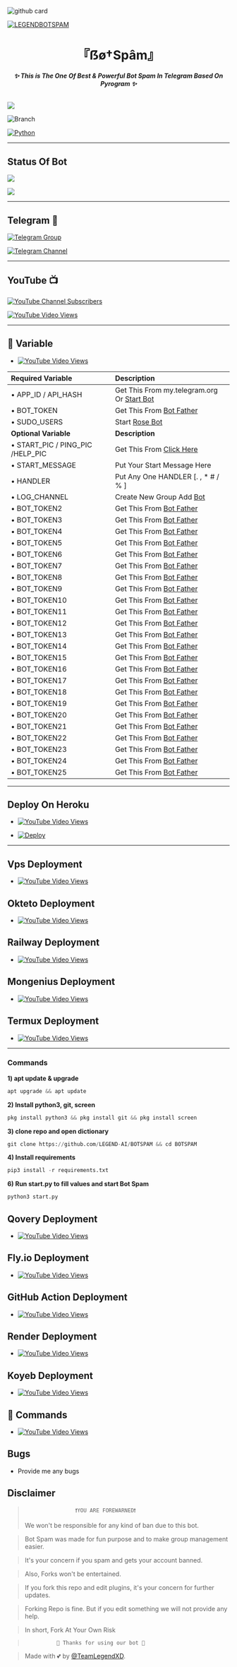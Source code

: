 ![github card](https://github-readme-stats.vercel.app/api/pin/?username=LEGEND-AI&repo=BOTSPAM&theme=lite)

[![LEGENDBOTSPAM](https://graph.org/file/89ed7d3a2bd8aa2c61385.jpg)](https://github.com/LEGEND-AI/BOTSPAM)

<h1 align="center">
<b> 『ẞø†Spâm』 </b>
</h1>

<h6 align="center">
  <b>✨ This is The One Of Best & Powerful Bot Spam In Telegram Based On Pyrogram ✨</b>
</h6>


![](https://img.shields.io/badge/BotSpam→V1.0-blue)

![Branch](https://img.shields.io/badge/Branch-main-white?&style=social&logo=github)

[![Python](https://img.shields.io/badge/Python-3.10.5-blue)](https://www.python.org/)

-------

## Status Of Bot 
<p align="left">
<a href="https://github.com/LEGEND-AI/BOTSPAM/network/members"><img src="https://img.shields.io/github/forks/LEGEND-AI/BOTSPAM?label=Forks&logoColor=Black&style=social"></a><p align="left"><a href="https://github.com/LEGEND-AI/BOTSPAM/stargazers"><img src="https://img.shields.io/github/stars/LEGEND-AI/BOTSPAM?logoColor=Blue&style=social"></a><p align="left"><a href="https://github.com/LEGEND-AI/BOTSPAM"></a><p align="left"><a href="https://github.com/LEGEND-AI/BOTSPAM?"></a>
  
-------

## Telegram 🏪

[![Telegram Group](https://img.shields.io/badge/Telegram-Group-brightgreen)](https://t.me/LegendBotSpam)

[![Telegram Channel](https://img.shields.io/badge/Telegram-Channel-brightgreen)](https://t.me/LegendBot_AI)
 
-------

## YouTube 📺

[![YouTube Channel Subscribers](https://img.shields.io/youtube/channel/subscribers/UCgv4QgLLpyHVWtBiTpr5srg?label=TeamLegend&style=social)](https://youtube.com/@TeamLegendBot)

[![YouTube Video Views](https://img.shields.io/youtube/views/1A4xVEfyxYU?label=Intro+•&style=social)](https://youtu.be/1A4xVEfyxYU)

------

## 📄 <a name=" Required Variable"></a>Variable

- [![YouTube Video Views](https://img.shields.io/youtube/views/yA9NsYE7SoM?label=Collect+•+Variable+•&style=social)](https://youtu.be/yA9NsYE7SoM)

Required Variable | Description
:--- | :---
• APP_ID / API_HASH | Get This From my.telegram.org Or [Start Bot](https://t.me/Api_scrapper_fastbot)
• BOT_TOKEN | Get This From [Bot Father](https://t.me/BotFather)
• SUDO_USERS | Start [Rose Bot](https://t.me/MissRose_Bot)
**Optional Variable** | **Description**
• START_PIC / PING_PIC /HELP_PIC | Get This From [Click Here](https://t.me/vtelegraphbot)
• START_MESSAGE | Put Your Start Message Here
• HANDLER | Put Any One HANDLER [. , * #  / % ]
• LOG_CHANNEL | Create New Group Add [Bot](https://t.me/missrose_bot)
• BOT_TOKEN2 | Get This From [Bot Father](https://t.me/BotFather)
• BOT_TOKEN3 | Get This From [Bot Father](https://t.me/BotFather)
• BOT_TOKEN4 | Get This From [Bot Father](https://t.me/BotFather)
• BOT_TOKEN5 | Get This From [Bot Father](https://t.me/BotFather)
• BOT_TOKEN6 | Get This From [Bot Father](https://t.me/BotFather)
• BOT_TOKEN7 | Get This From [Bot Father](https://t.me/BotFather)
• BOT_TOKEN8 | Get This From [Bot Father](https://t.me/BotFather)
• BOT_TOKEN9 | Get This From [Bot Father](https://t.me/BotFather)
• BOT_TOKEN10 | Get This From [Bot Father](https://t.me/BotFather)
• BOT_TOKEN11 | Get This From [Bot Father](https://t.me/BotFather)
• BOT_TOKEN12 | Get This From [Bot Father](https://t.me/BotFather)
• BOT_TOKEN13 | Get This From [Bot Father](https://t.me/BotFather)
• BOT_TOKEN14 | Get This From [Bot Father](https://t.me/BotFather)
• BOT_TOKEN15 | Get This From [Bot Father](https://t.me/BotFather)
• BOT_TOKEN16 | Get This From [Bot Father](https://t.me/BotFather)
• BOT_TOKEN17 | Get This From [Bot Father](https://t.me/BotFather)
• BOT_TOKEN18 | Get This From [Bot Father](https://t.me/BotFather)
• BOT_TOKEN19 | Get This From [Bot Father](https://t.me/BotFather)
• BOT_TOKEN20 | Get This From [Bot Father](https://t.me/BotFather)
• BOT_TOKEN21 | Get This From [Bot Father](https://t.me/BotFather)
• BOT_TOKEN22 | Get This From [Bot Father](https://t.me/BotFather)
• BOT_TOKEN23 | Get This From [Bot Father](https://t.me/BotFather)
• BOT_TOKEN24 | Get This From [Bot Father](https://t.me/BotFather)
• BOT_TOKEN25 | Get This From [Bot Father](https://t.me/BotFather)

-------
## Deploy On Heroku

- [![YouTube Video Views](https://img.shields.io/youtube/views/1pLXf9jG8e4?label=Deploy+•+Heroku+•&style=social)](https://youtu.be/1pLXf9jG8e4)

- [![Deploy](https://www.herokucdn.com/deploy/button.svg)](https://heroku.com/deploy)

-------

## Vps Deployment 

- [![YouTube Video Views](https://img.shields.io/youtube/views/CH_KO1wim2o?label=Vps+•+Deployment+•&style=social)](https://youtu.be/CH_KO1wim2o)



## Okteto Deployment 

- [![YouTube Video Views](https://img.shields.io/youtube/views/CH_KO1wim2o?label=Tutorial+•+Okteto+•&style=social)](https://youtu.be/CH_KO1wim2o)

## Railway Deployment 

- [![YouTube Video Views](https://img.shields.io/youtube/views/CH_KO1wim2o?label=Tutorial+•+Railway+•&style=social)](https://youtu.be/CH_KO1wim2o)


## Mongenius Deployment 


- [![YouTube Video Views](https://img.shields.io/youtube/views/CH_KO1wim2o?label=Tutorial+•+Mongenius+•&style=social)](https://youtu.be/CH_KO1wim2o)


## Termux Deployment 

- [![YouTube Video Views](https://img.shields.io/youtube/views/CH_KO1wim2o?label=Tutorial+•+Termux+•&style=social)](https://youtu.be/CH_KO1wim2o)

----

<h3>Commands</h3>

<b>1) apt update & upgrade</b>

```python
apt upgrade && apt update
```

<b>2) Install python3, git, screen </b>

```python
pkg install python3 && pkg install git && pkg install screen 
```

<b>3) clone repo and open dictionary </b>

```python
git clone https://github.com/LEGEND-AI/BOTSPAM && cd BOTSPAM
```

<b>4) Install requirements </b>

```python
pip3 install -r requirements.txt
```


<b>6) Run start.py to fill values and start Bot Spam </b>

```python
python3 start.py
```

## Qovery Deployment

- [![YouTube Video Views](https://img.shields.io/youtube/views/CH_KO1wim2o?label=Tutorial+•+Qovery+•&style=social)](https://youtu.be/CH_KO1wim2o)


## Fly.io Deployment 

- [![YouTube Video Views](https://img.shields.io/youtube/views/CH_KO1wim2o?label=Tutorial+•+Fly.io+•&style=social)](https://youtu.be/CH_KO1wim2o)

## GitHub Action Deployment

- [![YouTube Video Views](https://img.shields.io/youtube/views/CH_KO1wim2o?label=Github+•+Action+•&style=social)](https://youtu.be/CH_KO1wim2o)

## Render Deployment 

- [![YouTube Video Views](https://img.shields.io/youtube/views/CH_KO1wim2o?label=Tutorial+•+Render+•&style=social)](https://youtu.be/CH_KO1wim2o)

## Koyeb Deployment 

- [![YouTube Video Views](https://img.shields.io/youtube/views/CH_KO1wim2o?label=Koyeb+•+Deployment+•&style=social)](https://youtu.be/CH_KO1wim2o)


## 📄 <a name=" Commands "></a>Commands

- [![YouTube Video Views](https://img.shields.io/youtube/views/CH_KO1wim2o?label=All+•+Cmds+•&style=social)](https://youtu.be/CH_KO1wim2o)


## Bugs

- Provide me any bugs

## Disclaimer
  
>                     ❗YOU ARE FOREWARNED❗
> We won't be responsible for any kind of ban due to this bot.

> Bot Spam was made for fun purpose and to make group management easier.

> It's your concern if you spam and gets your account banned.

> Also, Forks won't be entertained.

> If you fork this repo and edit plugins, it's your concern for further updates.

> Forking Repo is fine. But if you edit something we will not provide any help.

> In short, Fork At Your Own Risk    

>               💖 Thanks for using our bot 💖

</details>


> Made with 💕 by [@TeamLegendXD](https://t.me/TeamLegendXD).    




